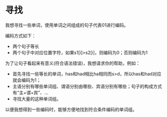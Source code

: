 <!--
 * @Author: LetMeFly
 * @Date: 2025-06-09 21:21:30
 * @LastEditors: LetMeFly.xyz
 * @LastEditTime: 2025-06-09 23:37:44
-->
# 寻找

我想寻找一些单词，使用单词之间组成的句子代表01进行编码。

编码方式如下：

+ 两个句子等长
+ 两个句子中对应位置字符，如果s1[i]>s2[i]，则编码为0；否则编码为1

为了让句子看起来有意义(符合语法错误)，我想请求你的帮助，例如：

+ 首先寻找一些等长的单词，has和had相比ha相同而s>d，所以has和had对应就会编码为1；
+ 主语分别有哪些单词组、谓语分别由哪些、宾语分别有哪些；句子的构成方式有“主+谓+宾”、...
+ 寻找大量的这种单词组。

以便我想得到一些编码时，能够方便地找到符合条件编码的单词组。